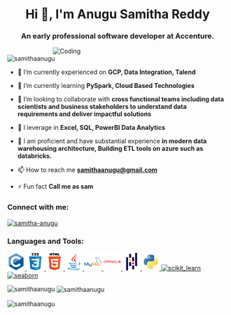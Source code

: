 <h1 align="center">Hi 👋, I'm Anugu Samitha Reddy</h1>
<h3 align="center">An early professional software developer at Accenture.</h3>
<img align="right" alt="Coding" Width="400" src="https://i.pinimg.com/474x/59/7b/ef/597bef8f5bedc8b323914d5f235e1984.jpg">

<p align="left"> <img src="https://komarev.com/ghpvc/?username=samithaanugu&label=Profile%20views&color=0e75b6&style=flat" alt="samithaanugu" /> </p>

- 🔭 I’m currently experienced on **GCP, Data Integration, Talend**

- 🌱 I’m currently learning **PySpark, Cloud Based Technologies**

- 👯 I’m looking to collaborate with **cross functional teams including data scientists and business stakeholders to understand data requirements and deliver impactful solutions**

- 🤝 I leverage in **Excel, SQL, PowerBI Data Analytics**

- 💬 I am proficient and have substantial experience **in modern data warehousing architecture, Building ETL tools on azure such as databricks.**

- 📫 How to reach me **samithaanugu@gmail.com**

- ⚡ Fun fact **Call me as sam**

<h3 align="left">Connect with me:</h3>
<p align="left">
<a href="https://www.linkedin.com/in/samitha-anugu" target="blank"><img align="center" src="https://raw.githubusercontent.com/rahuldkjain/github-profile-readme-generator/master/src/images/icons/Social/linked-in-alt.svg" alt="samitha-anugu" height="30" width="40" /></a>
</p>

<h3 align="left">Languages and Tools:</h3>
<p align="left"> <a href="https://www.cprogramming.com/" target="_blank" rel="noreferrer"> <img src="https://raw.githubusercontent.com/devicons/devicon/master/icons/c/c-original.svg" alt="c" width="40" height="40"/> </a> <a href="https://www.w3schools.com/css/" target="_blank" rel="noreferrer"> <img src="https://raw.githubusercontent.com/devicons/devicon/master/icons/css3/css3-original-wordmark.svg" alt="css3" width="40" height="40"/> </a> <a href="https://www.w3.org/html/" target="_blank" rel="noreferrer"> <img src="https://raw.githubusercontent.com/devicons/devicon/master/icons/html5/html5-original-wordmark.svg" alt="html5" width="40" height="40"/> </a> <a href="https://www.java.com" target="_blank" rel="noreferrer"> <img src="https://raw.githubusercontent.com/devicons/devicon/master/icons/java/java-original.svg" alt="java" width="40" height="40"/> </a> <a href="https://www.mysql.com/" target="_blank" rel="noreferrer"> <img src="https://raw.githubusercontent.com/devicons/devicon/master/icons/mysql/mysql-original-wordmark.svg" alt="mysql" width="40" height="40"/> </a> <a href="https://www.oracle.com/" target="_blank" rel="noreferrer"> <img src="https://raw.githubusercontent.com/devicons/devicon/master/icons/oracle/oracle-original.svg" alt="oracle" width="40" height="40"/> </a> <a href="https://pandas.pydata.org/" target="_blank" rel="noreferrer"> <img src="https://raw.githubusercontent.com/devicons/devicon/2ae2a900d2f041da66e950e4d48052658d850630/icons/pandas/pandas-original.svg" alt="pandas" width="40" height="40"/> </a> <a href="https://www.python.org" target="_blank" rel="noreferrer"> <img src="https://raw.githubusercontent.com/devicons/devicon/master/icons/python/python-original.svg" alt="python" width="40" height="40"/> </a> <a href="https://scikit-learn.org/" target="_blank" rel="noreferrer"> <img src="https://upload.wikimedia.org/wikipedia/commons/0/05/Scikit_learn_logo_small.svg" alt="scikit_learn" width="40" height="40"/> </a> <a href="https://seaborn.pydata.org/" target="_blank" rel="noreferrer"> <img src="https://seaborn.pydata.org/_images/logo-mark-lightbg.svg" alt="seaborn" width="40" height="40"/> </a> </p>

<p><img align="left" src="https://github-readme-stats.vercel.app/api/top-langs?username=samithaanugu&show_icons=true&locale=en&layout=compact" alt="samithaanugu" /></p>

<p>&nbsp;<img align="center" src="https://github-readme-stats.vercel.app/api?username=samithaanugu&show_icons=true&locale=en" alt="samithaanugu" /></p>

<p><img align="center" src="https://github-readme-streak-stats.herokuapp.com/?user=samithaanugu&" alt="samithaanugu" /></p>
